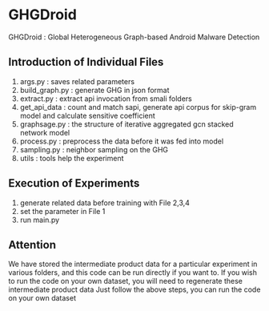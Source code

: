 # GHGDroid
GHGDroid : Global Heterogeneous Graph-based Android Malware Detection

## Introduction of Individual Files
1. args.py : saves related parameters
2. build_graph.py : generate GHG in json format
3. extract.py : extract api invocation from smali folders
4. get_api_data : count and match sapi, generate api corpus for skip-gram model and calculate sensitive coefficient
5. graphsage.py : the structure of iterative aggregated gcn stacked network model
6. process.py : preprocess the data before it was fed into model
7. sampling.py : neighbor sampling on the GHG
8. utils : tools help the experiment

## Execution of Experiments
1. generate related data before training with File 2,3,4 
2. set the parameter in File 1
3. run main.py

## Attention
We have stored the intermediate product data for a particular experiment in various folders, and this code can be run directly if you want to.
If you wish to run the code on your own dataset, you will need to regenerate these intermediate product data
Just follow the above steps, you can run the code on your own dataset
